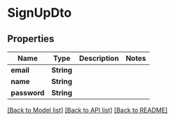 # SignUpDto

## Properties

Name | Type | Description | Notes
------------ | ------------- | ------------- | -------------
**email** | **String** |  | 
**name** | **String** |  | 
**password** | **String** |  | 

[[Back to Model list]](../README.md#documentation-for-models) [[Back to API list]](../README.md#documentation-for-api-endpoints) [[Back to README]](../README.md)



